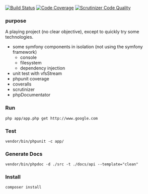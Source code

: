 [![Build Status](https://travis-ci.org/nachinius/aCrawler.svg?branch=master)](https://travis-ci.org/nachinius/aCrawler)
[![Code Coverage](https://scrutinizer-ci.com/g/nachinius/aCrawler/badges/coverage.png?b=master)](https://scrutinizer-ci.com/g/nachinius/aCrawler/?branch=master)
[![Scrutinizer Code Quality](https://scrutinizer-ci.com/g/nachinius/aCrawler/badges/quality-score.png?b=master)](https://scrutinizer-ci.com/g/nachinius/aCrawler/?branch=master)

### purpose
A playing project (no clear objective), except to quickly try some technologies.

- some symfony components in isolation (not using the symfony framework)
    - console
    - filesystem
    - dependency injection
- unit test with vfsStream
- phpunit coverage
- coveralls
- scrutinizer
- phpDocumentator

### Run 

    php app/app.php get http://www.google.com

### Test

    vendor/bin/phpunit -c app/

### Generate Docs

    vendor/bin/phpdoc -d ./src -t ./docs/api --template="clean"

### Install

    composer install
    

